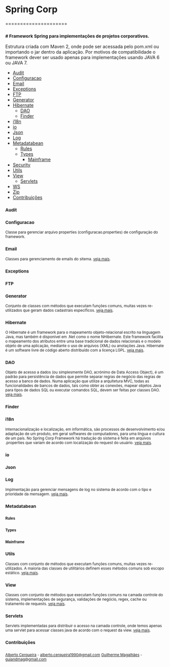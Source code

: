 # Spring Corp
=====================
### <sub># Framework Spring para implementações de projetos corporativos.

Estrutura criada com Maven 2, onde pode ser acessada pelo pom.xml ou importando o jar dentro da aplicação. Por motivos de compatibilidade o framework dever ser usado apenas para implementações usando JAVA 6 ou JAVA 7.

- [Audit](#audit)
- [Configuracao](#configuracao)
- [Email](#email)
- [Exceptions](#exceptions)
- [FTP](#ftp)
- [Generator](#generator)
- [Hibernate](#hibernate)
	 - [DAO](#dao)
	 - [Finder](#finder)
- [i18n](#i18n)
- [io](#io)
- [Json](#json)
- [Log](#log)
- [Metadatabean](#metadatabean)
	 - [Rules](#rules)
	 - [Types](#types)
	 	- [Mainframe](#mainframe)
- [Security](#security)
- [Utils](#utils)
- [View](#view)
     - [Servlets](#servlets)
- [WS](#ws)
- [Zip](#zip)
- [Contribuições](#contribuições)

### <sub>Audit</sub>

### <sub>Configuracao</sub>
<sub>Classe para gerenciar arquivo properties (configuracao.properties) de configuração do framework.</sub>

### <sub>Email</sub>
<sub>Classes para gerenciamento de emails do sitema. [veja mais](https://github.com/albertocerqueira/java-framework/tree/master/framework/src/main/java/br/com/java/framework/email "veja mais").</sub>

### <sub>Exceptions</sub>

### <sub>FTP</sub>

### <sub>Generator</sub>
<sub>Conjunto de classes com métodos que executam funções comuns, muitas vezes re-utilizados que geram dados cadastrais específicos. [veja mais](https://github.com/albertocerqueira/java-framework/tree/master/framework/src/main/java/br/com/java/framework/generator/ "veja mais").</sub>

### <sub>Hibernate</sub>
<sub>O Hibernate é um framework para o mapeamento objeto-relacional escrito na linguagem Java, mas também é disponível em .Net como o nome NHibernate. Este framework facilita o mapeamento dos atributos entre uma base tradicional de dados relacionais e o modelo objeto de uma aplicação, mediante o uso de arquivos (XML) ou anotações Java. Hibernate é um software livre de código aberto distribuído com a licença LGPL. [veja mais](https://github.com/albertocerqueira/java-framework/tree/master/framework/src/main/java/br/com/java/framework/hibernate/ "veja mais").</sub>

### <sub>DAO</sub>
<sub>Objeto de acesso a dados (ou simplesmente DAO, acrónimo de Data Access Object), é um padrão para persistência de dados que permite separar regras de negócio das regras de acesso a banco de dados. Numa aplicação que utilize a arquitetura MVC, todas as funcionalidades de bancos de dados, tais como obter as conexões, mapear objetos Java para tipos de dados SQL ou executar comandos SQL, devem ser feitas por classes DAO. [veja mais](https://github.com/albertocerqueira/java-framework/tree/master/framework/src/main/java/br/com/java/framework/hibernate/dao "veja mais").</sub>

### <sub>Finder</sub>

### <sub>i18n</sub>
<sub>Internacionalização e localização, em informática, são processos de desenvolvimento e/ou adaptação de um produto, em geral softwares de computadores, para uma língua e cultura de um país. No Spring Corp Framework há tradução do sistema é feita em arquivos .properties que variam de acordo com localização do request do usuário. [veja mais](https://github.com/albertocerqueira/java-framework/tree/master/framework/src/main/java/br/com/java/framework/i18n/ "veja mais").</sub>

### <sub>io</sub>

### <sub>Json</sub>

### <sub>Log</sub>
<sub>Implmentação para gerenciar mensagens de log no sistema de acordo com o tipo e prioridade da mensagem. [veja mais](https://github.com/albertocerqueira/java-framework/tree/master/framework/src/main/java/br/com/java/framework/log/ "veja mais").</sub>

### <sub>Metadatabean</sub>

### <sub><sub>Rules</sub></sub>

### <sub><sub>Types</sub></sub>

### <sub><sub>Mainframe</sub></sub>

### <sub>Utils</sub>
<sub>Classes com conjunto de métodos que executam funções comuns, muitas vezes re-utilizados. A maioria das classes de utilitários definem esses métodos comuns sob escopo estático. [veja mais](https://github.com/albertocerqueira/java-framework/tree/master/framework/src/main/java/br/com/java/framework/utils/ "veja mais").</sub>

### <sub>View</sub>
<sub>Classes com conjunto de métodos que executam funções comuns na camada controle do sistema, implementações de segurança, validações de negócio, regex, cache ou tratamento de requests. [veja mais](https://github.com/albertocerqueira/java-framework/tree/master/framework/src/main/java/br/com/java/framework/view "veja mais").</sub>

### <sub>Servlets</sub>
<sub>Servlets implementadas para distribuir o acesso na camada controle, onde temos apenas uma servlet para acessar classes java de acordo com o request da view. [veja mais](https://github.com/albertocerqueira/java-framework/tree/master/framework/src/main/java/br/com/java/framework/view/servlets "veja mais").</sub>

### <sub>Contribuições</sub>
<sub>[Alberto Cerqueira](https://github.com/albertocerqueira/ "Alberto Cerqueira") - alberto.cerqueira1990@gmail.com</sub>
<sub>[Guilherme Magalhães](https://github.com/guiandmag/ "Guilherme Magalhães") - guiandmag@gmail.com</sub>